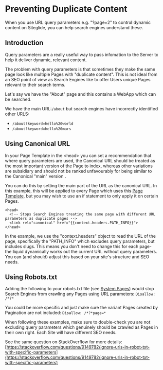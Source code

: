 # Preventing Duplicate Content

When you use URL query parameters e.g. "?page=2" to control dynamic content on Siteglide, you can help search engines understand these.

## Introduction

Query parameters are a really useful way to pass infomation to the Server to help it deliver dynamic, relevant content.

The problem with query parameters is that sometimes they make the same page look like multiple Pages with "duplicate content". This is not ideal from an SEO point of view as Search Engines like to offer Users unique Pages relevant to their search terms.

Let's say we have the "About" page and this contains a WebApp which can be searched.

We have the main URL:`/about` but search engines have incorrectly identified other URLS:

* `/about?keyword=hello%20world`
* `/about?keyword=hello%20mars`

## Using Canonical URL

In your Page Template in the \<head> you can set a recommendation that where query parameters are used, the Canonical URL should be treated as the most important version of the Page to index, whereas other variations are subsidiary and should not be ranked unfavourably for being similar to the Canonical "main" version .

You can do this by setting the main part of the URL as the canonical URL. In this example, this will be applied to every Page which uses this [Page Template](./), but you may wish to use an if statement to only apply it on certain Pages.

```liquid
<head>
  <!-- Stops Search Engines treating the same page with different URL parameters as duplicate pages -->
  <link rel="canonical" href="{{context.headers.PATH_INFO}}">
</head>
```

In the example, we use the "context.headers" object to read the URL of the page, specifically the "PATH\_INFO" which excludes query parameters, but includes slugs. This means you don't need to change this for each page- the liquid dynamically works out the current URL without query parameters. You can (and should) adjust this based on your site's structure and SEO needs.

## Using Robots.txt

Adding the following to your robots.txt file (see [System Pages](../../../pages-and-page-templates/get-started-pages/system-pages.md)) would stop Search Engines from crawling any Pages using URL parameters: `Disallow: /*?*`

You could be more specific and just make sure the variant Pages created by Pagination are not included: `Disallow: /*?*page=*`

When following these examples, make sure to double-check you are not excluding query parameters which genuinely should be crawled as Pages in their own right. Each Site will have different SEO needs.

See the same question on StackOverflow for more details: [https://stackoverflow.com/questions/9149782/ignore-urls-in-robot-txt-with-specific-parameters](https://stackoverflow.com/questions/9149782/ignore-urls-in-robot-txt-with-specific-parameters)
